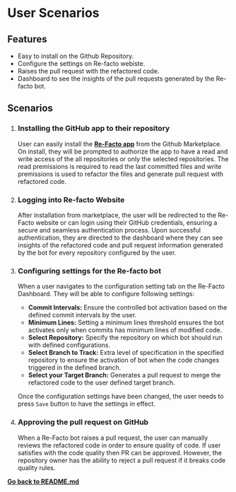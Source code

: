 # User Scenarios

## Features

* Easy to install on the Github Repository.
* Configure the settings on Re-facto webiste.
* Raises the pull request with the refactored code. 
* Dashboard to see the insights of the pull requests generated by the Re-facto bot.

## Scenarios
1. ### **Installing the GitHub app to their repository**
    User can easily install the [**Re-Facto app**](https://github.com/marketplace/re-facto) from the Github Marketplace. On install, they will be prompted to authorize the app to have a read and write access of the all repositories or only the selected repositories. The read premissions is required to read the last committed files and write premissions is used to refactor the files and generate pull request with refactored code.
      

2. ### **Logging into Re-facto Website**

    After installation from marketplace, the user will be redirected to the Re-Facto website or can login using their GitHub credentials, ensuring a secure and seamless authentication process. Upon successful authentication, they are directed to the dashboard where they can see insights of the refactored code and pull request information generated by the bot for every repository configured by the user. 

  
3. ### **Configuring settings for the Re-facto bot**
    When a user navigates to the configuration setting tab on the Re-Facto Dashboard. They will be able to configure following settings:
    * **Commit Intervals:** Ensure the controlled bot activation based on the defined commit intervals by the user.
    * **Minimum Lines:** Setting a minimum lines threshold ensures the bot activates only when commits has minimum lines of modified code.
    * **Select Repository:** Specify the repository on which bot should run with defined configurations.
    * **Select Branch to Track:** Extra level of specification in the specified repository to ensure the activation of bot when the code changes triggered in the defined branch.
    * **Select your Target Branch:** Generates a pull request to merge the refactored code to the user defined target branch.
    
    Once the configuration settings have been changed, the user needs to press ```Save``` button to have the settings in effect.
    

4. ### **Approving the pull request on GitHub**
    When a Re-Facto bot raises a pull request, the user can manually reviews the refactored code in order to ensure quality of code. If user satisfies with the code quality then PR can be approved. However, the repository owner has the ability to reject a pull request if it breaks code quality rules.


[**Go back to README.md**](../README.md)